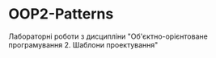 # OOP2-Patterns
Лабораторні роботи з дисципліни "Об'єктно-орієнтоване програмування 2. Шаблони проектування"
